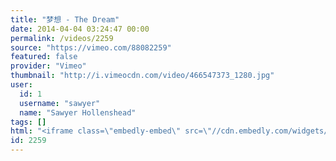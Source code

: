 ```yaml
---
title: "梦想 - The Dream"
date: 2014-04-04 03:24:47 00:00
permalink: /videos/2259
source: "https://vimeo.com/88082259"
featured: false
provider: "Vimeo"
thumbnail: "http://i.vimeocdn.com/video/466547373_1280.jpg"
user:
  id: 1
  username: "sawyer"
  name: "Sawyer Hollenshead"
tags: []
html: "<iframe class=\"embedly-embed\" src=\"//cdn.embedly.com/widgets/media.html?src=http%3A%2F%2Fplayer.vimeo.com%2Fvideo%2F88082259&wmode=transparent&src_secure=1&url=http%3A%2F%2Fvimeo.com%2F88082259&image=http%3A%2F%2Fi.vimeocdn.com%2Fvideo%2F466547373_1280.jpg&key=daaebf4d9cdd46779200162d0ca86e20&type=text%2Fhtml&schema=vimeo\" width=\"1920\" height=\"1080\" scrolling=\"no\" frameborder=\"0\" allowfullscreen></iframe>"
id: 2259
---
```


